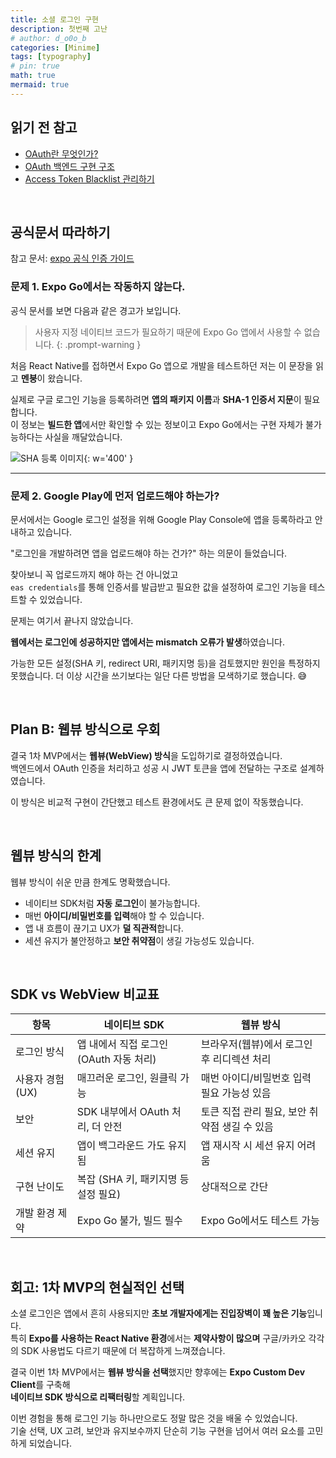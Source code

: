```yaml
---
title: 소셜 로그인 구현
description: 첫번째 고난
# author: d_o0o_b
categories: [Minime]
tags: [typography]
# pin: true
math: true
mermaid: true
---
```



## 읽기 전 참고

- [OAuth란 무엇인가?](https://d-o0o-b11.github.io/posts/oauth-dev-note/)
- [OAuth 백엔드 구현 구조](https://d-o0o-b11.github.io/posts/oauth-backend/)
- [Access Token Blacklist 관리하기](https://d-o0o-b11.github.io/posts/token-blacklist/)

<br/>


## 공식문서 따라하기
참고 문서: [expo 공식 인증 가이드](https://docs.expo.dev/guides/authentication/)

### 문제 1. Expo Go에서는 작동하지 않는다.

공식 문서를 보면 다음과 같은 경고가 보입니다.

> 사용자 지정 네이티브 코드가 필요하기 때문에 Expo Go 앱에서 사용할 수 없습니다.
{: .prompt-warning }

처음 React Native를 접하면서 Expo Go 앱으로 개발을 테스트하던 저는 이 문장을 읽고 **멘붕**이 왔습니다.  

실제로 구글 로그인 기능을 등록하려면 **앱의 패키지 이름**과 **SHA-1 인증서 지문**이 필요합니다.  
이 정보는 **빌드한 앱**에서만 확인할 수 있는 정보이고 Expo Go에서는 구현 자체가 불가능하다는 사실을 깨달았습니다.

![SHA 등록 이미지](https://github.com/user-attachments/assets/90b3495a-48a2-4212-8163-8af2e368d5e5?raw=true){: w='400' }

---

### 문제 2. Google Play에 먼저 업로드해야 하는가?

문서에서는 Google 로그인 설정을 위해 Google Play Console에 앱을 등록하라고 안내하고 있습니다.  

"로그인을 개발하려면 앱을 업로드해야 하는 건가?" 하는 의문이 들었습니다.

찾아보니 꼭 업로드까지 해야 하는 건 아니었고  
`eas credentials`를 통해 인증서를 발급받고 필요한 값을 설정하여 로그인 기능을 테스트할 수 있었습니다.

문제는 여기서 끝나지 않았습니다.  

**웹에서는 로그인에 성공하지만 앱에서는 mismatch 오류가 발생**하였습니다.

가능한 모든 설정(SHA 키, redirect URI, 패키지명 등)을 검토했지만 원인을 특정하지 못했습니다.
더 이상 시간을 쓰기보다는 일단 다른 방법을 모색하기로 했습니다. 😅

<br/>

## Plan B: 웹뷰 방식으로 우회

결국 1차 MVP에서는 **웹뷰(WebView) 방식**을 도입하기로 결정하였습니다.  
백엔드에서 OAuth 인증을 처리하고 성공 시 JWT 토큰을 앱에 전달하는 구조로 설계하였습니다.

이 방식은 비교적 구현이 간단했고 테스트 환경에서도 큰 문제 없이 작동했습니다.  

<br/>

## 웹뷰 방식의 한계
웹뷰 방식이 쉬운 만큼 한계도 명확했습니다.

- 네이티브 SDK처럼 **자동 로그인**이 불가능합니다.
- 매번 **아이디/비밀번호를 입력**해야 할 수 있습니다.
- 앱 내 흐름이 끊기고 UX가 **덜 직관적**합니다.
- 세션 유지가 불안정하고 **보안 취약점**이 생길 가능성도 있습니다.


<br/>

## SDK vs WebView 비교표

| 항목             | 네이티브 SDK                                   | 웹뷰 방식                                       |
|------------------|--------------------------------------------------|------------------------------------------------|
| 로그인 방식       | 앱 내에서 직접 로그인 (OAuth 자동 처리)        | 브라우저(웹뷰)에서 로그인 후 리디렉션 처리     |
| 사용자 경험 (UX) | 매끄러운 로그인, 원클릭 가능                    | 매번 아이디/비밀번호 입력 필요 가능성 있음     |
| 보안             | SDK 내부에서 OAuth 처리, 더 안전                | 토큰 직접 관리 필요, 보안 취약점 생길 수 있음  |
| 세션 유지        | 앱이 백그라운드 가도 유지됨                    | 앱 재시작 시 세션 유지 어려움                  |
| 구현 난이도       | 복잡 (SHA 키, 패키지명 등 설정 필요)            | 상대적으로 간단                                |
| 개발 환경 제약    | Expo Go 불가, 빌드 필수                         | Expo Go에서도 테스트 가능                      |


<br/>

## 회고: 1차 MVP의 현실적인 선택

소셜 로그인은 앱에서 흔히 사용되지만 **초보 개발자에게는 진입장벽이 꽤 높은 기능**입니다.  
특히 **Expo를 사용하는 React Native 환경**에서는 **제약사항이 많으며** 구글/카카오 각각의 SDK 사용법도 다르기 때문에 더 복잡하게 느껴졌습니다.

결국 이번 1차 MVP에서는 **웹뷰 방식을 선택**했지만 향후에는 **Expo Custom Dev Client**를 구축해  
**네이티브 SDK 방식으로 리팩터링**할 계획입니다.

이번 경험을 통해 로그인 기능 하나만으로도 정말 많은 것을 배울 수 있었습니다.  
기술 선택, UX 고려, 보안과 유지보수까지 단순히 기능 구현을 넘어서 여러 요소를 고민하게 되었습니다.




<!-- ### 문제점 1. Expo Go 앱에서 사용 불가

> 사용자 지정 네이티브 코드가 필요하기 때문에 Expo Go 앱에서 사용할 수 없습니다.

React Native 개발을 처음 시작하면서 Expo Go 앱을 이용해 튜토리얼을 따라가고 있었습니다. 그런데 소셜 로그인을 구현하려고 공식 문서를 읽자마자 큰 멘붕이 왔습니다.

![Image](https://github.com/user-attachments/assets/90b3495a-48a2-4212-8163-8af2e368d5e5?raw=true){: w='400' }

실제로 구글 소셜 로그인을 등록하려면 패키지 이름과 SHA-1 인증서 디지털 지문 입력이 필요해서 빌드가 필수적이었습니다. -->

<!-- --- -->

<!-- ### 문제점 2. Google Play Store 업로드 필요?

문서를 보면 Google Play Store에 앱을 업로드하라고 나와 있습니다.

"로그인 개발하려면 앱을 업로드해야 하는 건가?" 하는 의문이 들었고 여러 개발 블로그를 참고한 끝에 `eas credentials`로 인증서를 발급받을 수 있었습니다.

이 과정까지 거치고 나니 웹사이트에서는 로그인이 정상적으로 작동했지만 빌드한 앱에서는 mismatch 오류가 발생했습니다. 결국 이 mismatch 문제를 해결하지 못해서 SDK 방식을 끝까지 적용하지 못했습니다. 😅 -->


<!-- ## 웹뷰 사용

웹뷰 방식은 상대적으로 어려운 부분이 없었습니다.

[참고 구조](https://d-o0o-b11.github.io/posts/oauth-backend/)
[OAuth 적용 글에 추가로 BlackList 추가한 글 보러가기](https://d-o0o-b11.github.io/posts/token-blacklist/)

## 웹뷰 방식이 최선은 아니었던 이유

웹뷰 방식으로 소셜 로그인을 구현하는 것은 상대적으로 간단했지만 몇 가지 단점이 있어서 사실 끝까지 이 방법을 쓰고 싶지는 않았습니다.

이유는 사용자 경험을 저하시킬 수 있기 때문입니다.

네이티브 SDK를 사용하면 앱 내에서 매끄럽게 로그인할 수 있지만 웹뷰 방식은 사용자가 별도의 로그인 창을 거쳐야 해서 흐름이 끊깁니다.
예를 들어, 구글 로그인을 할 때 네이티브 SDK를 사용하면 자동으로 앱이 실행되어 로그인 처리가 되지만 웹뷰는 사용자가 매번 아이디/비밀번호를 입력해야 합니다.

사용자 입장에서 불편함을 느낄 수 있는 부분입니다.

<br/>


### SDK vs WebView

|  |  네이티브 SDK	   | 웹뷰  |
|:-------- |:--------------------------- |:---------------------------|
| 로그인 방식 | 앱 내에서 직접 로그인 (OAuth Flow 자동 처리) | 브라우저(웹뷰)에서 로그인 후 리디렉션 |
| UX(사용자 경험) | 매끄러운 로그인, 원클릭 가능 | 아이디/비밀번호 입력 필요할 수도 있음 |
| 보안  | OAuth 인증이 SDK 내부에서 처리됨 (더 안전) | 토큰을 직접 다뤄야 해서 보안 취약점 발생 가능 | 
| 세션 유지 | 안정적 (앱이 백그라운드 가도 유지됨) | 앱 재시작 시 세션 날아갈 가능성 있음 |
| 구현 난이도 | 설정이 복잡할 수 있음 | 상대적으로 간단 |
| 에러 해결 | SHA 키, 패키지 이름 등 설정이 필요함 | 로그인 과정 자체는 단순 | -->



